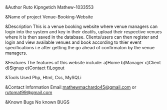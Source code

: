 &Author
Ruto Kipngetich Mathew-1033553

&Name of project
Venue-Booking-Website

&Description 
This is a venue booking website where venue managers can login into the system and key in their deatils, upload their respective venues where it is then saved in the database. Clients/users can then register and login and view available venues and book according to thier event specifications i.e after getting the go ahead of confirmaton by the venue managers.

&Features
The features of this website include: a)Home b)Manager c)Client d)Signup e)Contact f)Logout

&Tools
Used Php, Html, Css, MySQLi

&Contact Information
Email:mathewmachardo45@gmail.com or rutomat99@gmail.com

&Known Bugs
No known BUGS
